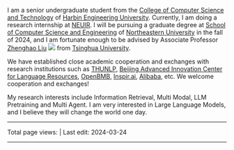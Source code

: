 I am a senior undergraduate student from the [College of Computer Science and Technology](http://cstc.hrbeu.edu.cn/) of [Harbin Engineering University](http://www.hrbeu.edu.cn/). Currently, I am doing a research internship at [NEUIR](https://neuir.github.io/). I will be pursuing a graduate degree at [School of Computer Science and Engineering](http://www.cse.neu.edu.cn/) of [Northeastern University](https://neu.edu.cn/) in the fall of 2024, and I am fortunate enough to be advised by Associate Professor [Zhenghao Liu](https://edwardzh.github.io/) <a href='https://scholar.google.com/citations?user=4vrZRk0AAAAJ&hl=en'><img src="https://img.shields.io/endpoint?logo=Google%20Scholar&url=https%3A%2F%2Fcdn.jsdelivr.net%2Fgh%2Fxhd0728%2Fxhd0728.github.io@google-scholar-stats%2Fgs_data_shieldsio.json&labelColor=f6f6f6&color=9cf&style=flat&label=citations"></a> from [Tsinghua University](https://www.tsinghua.edu.cn/).

We have established close academic cooperation and exchanges with research institutions such as [THUNLP](https://nlp.csai.tsinghua.edu.cn/), [Beijing Advanced Innovation Center for Language Resources](https://yuyanziyuan.blcu.edu.cn/), [OpenBMB](https://modelbest.cn/), [Inspir.ai](https://www.inspirai.com/), [Alibaba](https://ali-home.alibaba.com/), etc. We welcome cooperation and exchanges!

My research interests include Information Retrieval, Multi Modal, LLM Pretraining and Multi Agent. I am very interested in Large Language Models, and I believe they will change the world one day.

---

<script async src="//busuanzi.ibruce.info/busuanzi/2.3/busuanzi.pure.mini.js"></script>
<span id="busuanzi_container_site_pv">Total page views: <span id="busuanzi_value_site_pv"></span></span> \| Last edit: 2024-03-24

---
